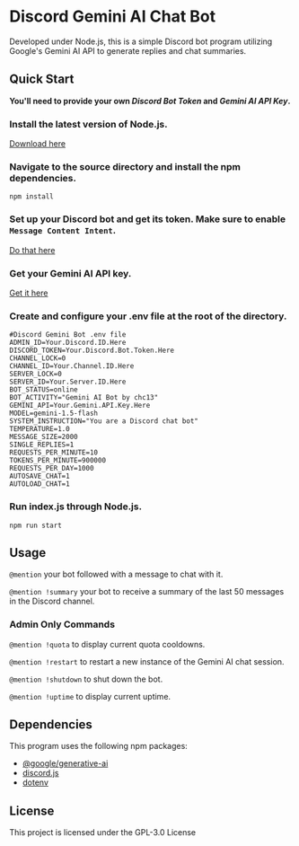 # Discord Gemini AI Chat Bot

Developed under Node.js, this is a simple Discord bot program utilizing Google's Gemini AI API to generate replies and chat summaries.

## Quick Start

**You'll need to provide your own _Discord Bot Token_ and _Gemini AI API Key_.**

### Install the latest version of Node.js.

[Download here](https://nodejs.org/en)

### Navigate to the source directory and install the npm dependencies.

`npm install`

### Set up your Discord bot and get its token. Make sure to enable `Message Content Intent`.

[Do that here](https://discord.com/developers/applications)

### Get your Gemini AI API key.

[Get it here](https://ai.google.dev/gemini-api/docs/api-key)

### Create and configure your .env file at the root of the directory.

```
#Discord Gemini Bot .env file
ADMIN_ID=Your.Discord.ID.Here
DISCORD_TOKEN=Your.Discord.Bot.Token.Here
CHANNEL_LOCK=0
CHANNEL_ID=Your.Channel.ID.Here
SERVER_LOCK=0
SERVER_ID=Your.Server.ID.Here
BOT_STATUS=online
BOT_ACTIVITY="Gemini AI Bot by chc13"
GEMINI_API=Your.Gemini.API.Key.Here
MODEL=gemini-1.5-flash
SYSTEM_INSTRUCTION="You are a Discord chat bot"
TEMPERATURE=1.0
MESSAGE_SIZE=2000
SINGLE_REPLIES=1
REQUESTS_PER_MINUTE=10
TOKENS_PER_MINUTE=900000
REQUESTS_PER_DAY=1000
AUTOSAVE_CHAT=1
AUTOLOAD_CHAT=1
```

### Run index.js through Node.js.

`npm run start`

## Usage

`@mention` your bot followed with a message to chat with it.

`@mention !summary` your bot to receive a summary of the last 50 messages in the Discord channel.

### Admin Only Commands

`@mention !quota` to display current quota cooldowns.

`@mention !restart` to restart a new instance of the Gemini AI chat session.

`@mention !shutdown` to shut down the bot.

`@mention !uptime` to display current uptime.

## Dependencies

This program uses the following npm packages:

- [@google/generative-ai](https://www.npmjs.com/package/@google/generative-ai)
- [discord.js](https://www.npmjs.com/package/discord.js)
- [dotenv](https://www.npmjs.com/package/dotenv)

## License

This project is licensed under the GPL-3.0 License

